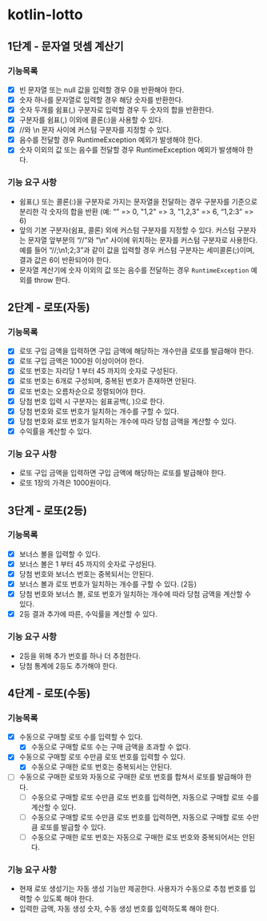 # kotlin-lotto

## 1단계 - 문자열 덧셈 계산기

### 기능목록

- [x] 빈 문자열 또는 null 값을 입력할 경우 0을 반환해야 한다.
- [x] 숫자 하나를 문자열로 입력할 경우 해당 숫자를 반환한다.
- [x] 숫자 두개를 쉼표(,) 구분자로 입력할 경우 두 숫자의 합을 반환한다.
- [x] 구분자를 쉼표(,) 이외에 콜론(:)을 사용할 수 있다.
- [x] //와 \n 문자 사이에 커스텀 구분자를 지정할 수 있다.
- [x] 음수를 전달할 경우 RuntimeException 예외가 발생해야 한다.
- [x] 숫자 이외의 값 또는 음수를 전달할 경우 RuntimeException 예외가 발생해야 한다.

### 기능 요구 사항

- 쉼표(,) 또는 콜론(:)을 구분자로 가지는 문자열을 전달하는 경우 구분자를 기준으로 분리한 각 숫자의 합을 반환 (예: “” => 0, "1,2" => 3, "1,2,3" => 6, “1,2:3” => 6)
- 앞의 기본 구분자(쉼표, 콜론) 외에 커스텀 구분자를 지정할 수 있다. 커스텀 구분자는 문자열 앞부분의 “//”와 “\n” 사이에 위치하는 문자를 커스텀 구분자로 사용한다. 예를 들어 “//;\n1;2;3”과 같이 값을 입력할 경우 커스텀 구분자는 세미콜론(;)이며, 결과 값은 6이 반환되어야 한다.
- 문자열 계산기에 숫자 이외의 값 또는 음수를 전달하는 경우 `RuntimeException` 예외를 throw 한다.

## 2단계 - 로또(자동)

### 기능목록

- [x] 로또 구입 금액을 입력하면 구입 금액에 해당하는 개수만큼 로또를 발급해야 한다.
- [x] 로또 구입 금액은 1000원 이상이어야 한다.
- [x] 로또 번호는 자리당 1 부터 45 까지의 숫자로 구성된다.
- [x] 로또 번호는 6개로 구성되며, 중복된 번호가 존재하면 안된다.
- [x] 로또 번호는 오름차순으로 정렬되어야 한다.
- [x] 당첨 번호 입력 시 구분자는 쉼표공백(, )으로 한다.
- [x] 당첨 번호와 로또 번호가 일치하는 개수를 구할 수 있다.
- [x] 당첨 번호와 로또 번호가 일치하는 개수에 따라 당첨 금액을 계산할 수 있다.
- [x] 수익률을 계산할 수 있다.

### 기능 요구 사항

- 로또 구입 금액을 입력하면 구입 금액에 해당하는 로또를 발급해야 한다.
- 로또 1장의 가격은 1000원이다.

## 3단계 - 로또(2등)

### 기능목록

- [x] 보너스 볼을 입력할 수 있다.
- [x] 보너스 볼은 1 부터 45 까지의 숫자로 구성된다.
- [x] 당첨 번호와 보너스 번호는 중복되서는 안된다.
- [x] 보너스 볼과 로또 번호가 일치하는 개수를 구할 수 있다. (2등)
- [x] 당첨 번호와 보너스 볼, 로또 번호가 일치하는 개수에 따라 당첨 금액을 계산할 수 있다.
- [x] 2등 결과 추가에 따른, 수익률을 계산할 수 있다.

### 기능 요구 사항
- 2등을 위해 추가 번호를 하나 더 추첨한다.
- 당첨 통계에 2등도 추가해야 한다.

## 4단계 - 로또(수동)

### 기능목록

- [x] 수동으로 구매할 로또 수를 입력할 수 있다.
  - [x] 수동으로 구매할 로또 수는 구매 금액을 초과할 수 없다.
- [x] 수동으로 구매할 로또 수만큼 로또 번호를 입력할 수 있다.
  - [x] 수동으로 구매한 로또 번호는 중복되서는 안된다.
- [ ] 수동으로 구매한 로또와 자동으로 구매한 로또 번호를 합쳐서 로또를 발급해야 한다. 
  - [ ] 수동으로 구매할 로또 수만큼 로또 번호를 입력하면, 자동으로 구매할 로또 수를 계산할 수 있다.
  - [ ] 수동으로 구매할 로또 수만큼 로또 번호를 입력하면, 자동으로 구매할 로또 수만큼 로또를 발급할 수 있다.
  - [ ] 수동으로 구매한 로또 번호는 자동으로 구매한 로또 번호와 중복되어서는 안된다.

### 기능 요구 사항
- 현재 로또 생성기는 자동 생성 기능만 제공한다. 사용자가 수동으로 추첨 번호를 입력할 수 있도록 해야 한다.
- 입력한 금액, 자동 생성 숫자, 수동 생성 번호를 입력하도록 해야 한다.

